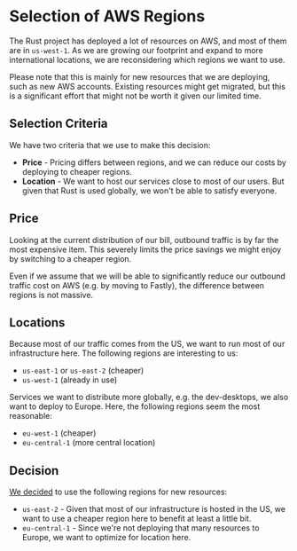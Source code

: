 # Selection of AWS Regions

The Rust project has deployed a lot of resources on AWS, and most of them are in
`us-west-1`. As we are growing our footprint and expand to more international
locations, we are reconsidering which regions we want to use.

Please note that this is mainly for new resources that we are deploying, such as
new AWS accounts. Existing resources might get migrated, but this is a
significant effort that might not be worth it given our limited time.

## Selection Criteria

We have two criteria that we use to make this decision:

- **Price** - Pricing differs between regions, and we can reduce our costs by
  deploying to cheaper regions.
- **Location** - We want to host our services close to most of our users. But
  given that Rust is used globally, we won't be able to satisfy everyone.

## Price

Looking at the current distribution of our bill, outbound traffic is by far the
most expensive item. This severely limits the price savings we might enjoy by
switching to a cheaper region.

Even if we assume that we will be able to significantly reduce our outbound
traffic cost on AWS (e.g. by moving to Fastly), the difference between regions
is not massive.

## Locations

Because most of our traffic comes from the US, we want to run most of our
infrastructure here. The following regions are interesting to us:

- `us-east-1` or `us-east-2` (cheaper)
- `us-west-1` (already in use)

Services we want to distribute more globally, e.g. the dev-desktops, we also
want to deploy to Europe. Here, the following regions seem the most reasonable:

- `eu-west-1` (cheaper)
- `eu-central-1` (more central location)

## Decision

[We decided](https://rust-lang.zulipchat.com/#narrow/stream/242791-t-infra/topic/meeting.202022-12-12)
to use the following regions for new resources:

- `us-east-2` - Given that most of our infrastructure is hosted in the US, we
  want to use a cheaper region here to benefit at least a little bit.
- `eu-central-1` - Since we're not deploying that many resources to Europe, we
  want to optimize for location here.
